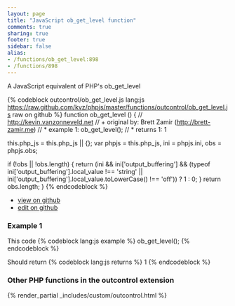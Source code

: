 ```yaml
---
layout: page
title: "JavaScript ob_get_level function"
comments: true
sharing: true
footer: true
sidebar: false
alias:
- /functions/ob_get_level:898
- /functions/898
---
```

<!-- Generated by Rakefile:build -->
A JavaScript equivalent of PHP's ob_get_level

{% codeblock outcontrol/ob_get_level.js lang:js https://raw.github.com/kvz/phpjs/master/functions/outcontrol/ob_get_level.js raw on github %}
function ob_get_level () {
  // http://kevin.vanzonneveld.net
  // +   original by: Brett Zamir (http://brett-zamir.me)
  // *     example 1: ob_get_level();
  // *     returns 1: 1

  this.php_js = this.php_js || {};
  var phpjs = this.php_js,
    ini = phpjs.ini,
    obs = phpjs.obs;

  if (!obs || !obs.length) {
    return (ini && ini['output_buffering'] && (typeof ini['output_buffering'].local_value !== 'string' || ini['output_buffering'].local_value.toLowerCase() !== 'off')) ? 1 : 0;
  }
  return obs.length;
}
{% endcodeblock %}

 - [view on github](https://github.com/kvz/phpjs/blob/master/functions/outcontrol/ob_get_level.js)
 - [edit on github](https://github.com/kvz/phpjs/edit/master/functions/outcontrol/ob_get_level.js)

### Example 1
This code
{% codeblock lang:js example %}
ob_get_level();
{% endcodeblock %}

Should return
{% codeblock lang:js returns %}
1
{% endcodeblock %}


### Other PHP functions in the outcontrol extension
{% render_partial _includes/custom/outcontrol.html %}
